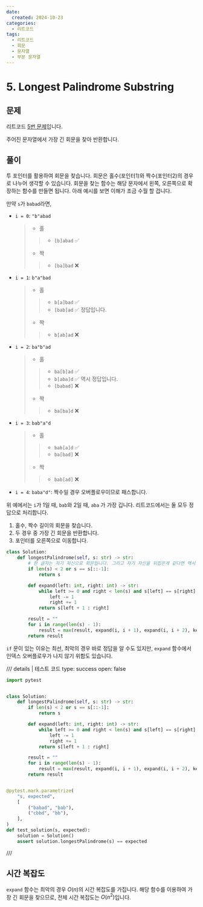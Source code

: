 ```yaml
---
date:
  created: 2024-10-23
categories:
  - 리트코드
tags:
  - 리트코드
  - 회문
  - 문자열
  - 부분 문자열
---
```


# 5. Longest Palindrome Substring

## 문제

리트코드 [5번 문제](https://leetcode.com/problems/longest-palindromic-substring/)입니다.

주어진 문자열에서 가장 긴 회문을 찾아 반환합니다.

<!-- more -->

## 풀이

투 포인터를 활용하여 회문을 찾습니다. 회문은 홀수(포인터1)와 짝수(포인터2)의 경우로 나누어 생각할 수 있습니다.
회문을 찾는 함수는 해당 문자에서 왼쪽, 오른쪽으로 확장하는 함수를 만들면 됩니다. 아래 예시를 보면 이해가 조금 수월 할 겁니다.

만약 `s`가 `babad`라면,

* `i = 0`: `"b"abad`
  > * 홀
  >> * `[b]abad` ✅ 
  > * 짝
  >> * `[ba]bad` ❌
* `i = 1`: `b"a"bad`
  > * 홀
  >> * `b[a]bad` ✅
  >> * `[bab]ad` ✅ 정답입니다.
  > * 짝
  >> * `b[ab]ad` ❌
* `i = 2`: `ba"b"ad`
  > * 홀
  >> * `ba[b]ad` ✅
  >> * `b[aba]d` ✅ 역시 정답입니다.
  >> * `[babad]` ❌
  > * 짝
  >> * `ba[ba]d` ❌
* `i = 3`: `bab"a"d`
  > * 홀
  >> * `bab[a]d` ✅
  >> * `ba[bad]` ❌
  > * 짝
  >> * `bab[ad]` ❌
* `i = 4`: `baba"d"`: 짝수일 경우 오버플로우이므로 패스합니다.

위 예에서는 `i`가 1일 때, `bab`와 2일 때, `aba` 가 가장 깁니다. 리트코드에서는 둘 모두 정답으로 처리합니다.

1. 홀수, 짝수 길이의 회문을 찾습니다.
2. 두 경우 중 가장 긴 회문을 반환합니다.
3. 포인터를 오른쪽으로 이동합니다.


```python
class Solution:
    def longestPalindrome(self, s: str) -> str:
        # 한 글자는 자기 자신으로 회문입니다. 그리고 자기 자신을 뒤집은게 같다면 역시 회문입니다.
        if len(s) < 2 or s == s[::-1]:
            return s

        def expand(left: int, right: int) -> str:
            while left >= 0 and right < len(s) and s[left] == s[right]:
                left -= 1
                right += 1
            return s[left + 1 : right]

        result = ""
        for i in range(len(s) - 1):
            result = max(result, expand(i, i + 1), expand(i, i + 2), key=len)
        return result
```

`if` 문이 있는 이유는 최선, 최악의 경우 바로 정답을 알 수도 있지만, `expand` 함수에서 인덱스 오버플로우가 나지 않기 위함도 있습니다.

/// details | 테스트 코드
    type: success
    open: false
```python {linenums=1 hl_lines="4-18"}
import pytest


class Solution:
    def longestPalindrome(self, s: str) -> str:
        if len(s) < 2 or s == s[::-1]:
            return s

        def expand(left: int, right: int) -> str:
            while left >= 0 and right < len(s) and s[left] == s[right]:
                left -= 1
                right += 1
            return s[left + 1 : right]

        result = ""
        for i in range(len(s) - 1):
            result = max(result, expand(i, i + 1), expand(i, i + 2), key=len)
        return result


@pytest.mark.parametrize(
    "s, expected",
    [
        ("babad", "bab"),
        ("cbbd", "bb"),
    ],
)
def test_solution(s, expected):
    solution = Solution()
    assert solution.longestPalindrome(s) == expected
```
///

## 시간 복잡도

`expand` 함수는 최악의 경우 $O(n)$의 시간 복잡도를 가집니다.
해당 함수를 이용하여 가장 긴 회문을 찾으므로, 전체 시간 복잡도는 $O(n^2)$입니다.

